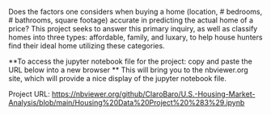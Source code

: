 Does the factors one considers when buying a home (location, # bedrooms, # bathrooms, square footage) accurate in predicting the actual home of a price? 
This project seeks to answer this primary inquiry, as well as classify homes into three types: affordable, family, and luxary, to help house hunters find their ideal home utilizing these categories. 

**To access the jupyter notebook file for the project: copy and paste the URL below into a new browser
**
This will bring you to the nbviewer.org site, which will provide a nice display of the jupyter notebook file. 

Project URL: https://nbviewer.org/github/ClaroBaro/U.S.-Housing-Market-Analysis/blob/main/Housing%20Data%20Project%20%283%29.ipynb
